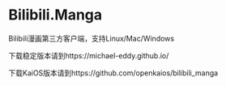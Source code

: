 # Bilibili.Manga
Bilibili漫画第三方客户端，支持Linux/Mac/Windows

下载稳定版本请到https://michael-eddy.github.io/

下载KaiOS版本请到https://github.com/openkaios/bilibili_manga